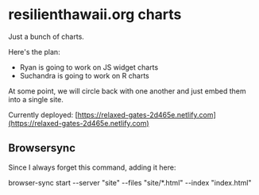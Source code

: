 # resilienthawaii.org charts

Just a bunch of charts.

Here's the plan:

- Ryan is going to work on JS widget charts
- Suchandra is going to work on R charts

At some point, we will circle back with one another and just embed them into a
single site.

Currently deployed: [https://relaxed-gates-2d465e.netlify.com](https://relaxed-gates-2d465e.netlify.com)

## Browsersync

Since I always forget this command, adding it here:

browser-sync start --server "site" --files "site/*.html" --index "index.html"
